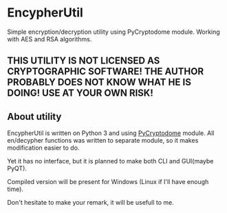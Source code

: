 # EncypherUtil
Simple encryption/decryption utility using PyCryptodome module. Working with AES and RSA algorithms.
## THIS UTILITY IS NOT LICENSED AS CRYPTOGRAPHIC SOFTWARE! THE AUTHOR PROBABLY DOES NOT KNOW WHAT HE IS DOING! USE AT YOUR OWN RISK!
## About utility
EncypherUtil is written on Python 3 and using [PyCryptodome](https://github.com/Legrandin/pycryptodome) module. All en/decypher functions was written to separate module, so it makes modification easier to do.

Yet it has no interface, but it is planned to make both CLI and GUI(maybe PyQT).

Compiled version will be present for Windows (Linux if I'll have enough time).

Don't hesitate to make your remark, it will be usefull to me.
